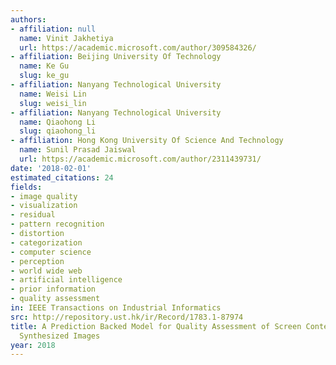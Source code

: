 ```yaml
---
authors:
- affiliation: null
  name: Vinit Jakhetiya
  url: https://academic.microsoft.com/author/309584326/
- affiliation: Beijing University Of Technology
  name: Ke Gu
  slug: ke_gu
- affiliation: Nanyang Technological University
  name: Weisi Lin
  slug: weisi_lin
- affiliation: Nanyang Technological University
  name: Qiaohong Li
  slug: qiaohong_li
- affiliation: Hong Kong University Of Science And Technology
  name: Sunil Prasad Jaiswal
  url: https://academic.microsoft.com/author/2311439731/
date: '2018-02-01'
estimated_citations: 24
fields:
- image quality
- visualization
- residual
- pattern recognition
- distortion
- categorization
- computer science
- perception
- world wide web
- artificial intelligence
- prior information
- quality assessment
in: IEEE Transactions on Industrial Informatics
src: http://repository.ust.hk/ir/Record/1783.1-87974
title: A Prediction Backed Model for Quality Assessment of Screen Content and 3-D
  Synthesized Images
year: 2018
---
```

